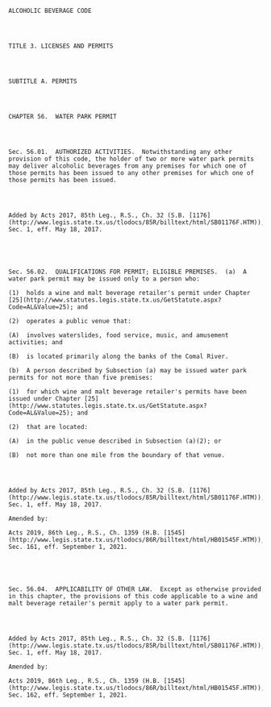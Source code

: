 ﻿
    
    
    	
    					
    
    
    ALCOHOLIC BEVERAGE CODE
    
      
    
    
    TITLE 3. LICENSES AND PERMITS
    
      
    
    
    SUBTITLE A. PERMITS
    
      
    
    
    CHAPTER 56.  WATER PARK PERMIT
    
      
    
    
    Sec. 56.01.  AUTHORIZED ACTIVITIES.  Notwithstanding any other provision of this code, the holder of two or more water park permits may deliver alcoholic beverages from any premises for which one of those permits has been issued to any other premises for which one of those permits has been issued.
    
    
    
    
    Added by Acts 2017, 85th Leg., R.S., Ch. 32 (S.B. [1176](http://www.legis.state.tx.us/tlodocs/85R/billtext/html/SB01176F.HTM)), Sec. 1, eff. May 18, 2017.
    
    
    
    
    
    Sec. 56.02.  QUALIFICATIONS FOR PERMIT; ELIGIBLE PREMISES.  (a)  A water park permit may be issued only to a person who:
    
    (1)  holds a wine and malt beverage retailer's permit under Chapter [25](http://www.statutes.legis.state.tx.us/GetStatute.aspx?Code=AL&Value=25); and
    
    (2)  operates a public venue that:
    
    (A)  involves waterslides, food service, music, and amusement activities; and
    
    (B)  is located primarily along the banks of the Comal River.
    
    (b)  A person described by Subsection (a) may be issued water park permits for not more than five premises:
    
    (1)  for which wine and malt beverage retailer's permits have been issued under Chapter [25](http://www.statutes.legis.state.tx.us/GetStatute.aspx?Code=AL&Value=25); and
    
    (2)  that are located:
    
    (A)  in the public venue described in Subsection (a)(2); or
    
    (B)  not more than one mile from the boundary of that venue.
    
    
    
    
    Added by Acts 2017, 85th Leg., R.S., Ch. 32 (S.B. [1176](http://www.legis.state.tx.us/tlodocs/85R/billtext/html/SB01176F.HTM)), Sec. 1, eff. May 18, 2017.
    
    Amended by: 
    
    Acts 2019, 86th Leg., R.S., Ch. 1359 (H.B. [1545](http://www.legis.state.tx.us/tlodocs/86R/billtext/html/HB01545F.HTM)), Sec. 161, eff. September 1, 2021.
    
    
    
    
    
    Sec. 56.04.  APPLICABILITY OF OTHER LAW.  Except as otherwise provided in this chapter, the provisions of this code applicable to a wine and malt beverage retailer's permit apply to a water park permit.
    
    
    
    
    Added by Acts 2017, 85th Leg., R.S., Ch. 32 (S.B. [1176](http://www.legis.state.tx.us/tlodocs/85R/billtext/html/SB01176F.HTM)), Sec. 1, eff. May 18, 2017.
    
    Amended by: 
    
    Acts 2019, 86th Leg., R.S., Ch. 1359 (H.B. [1545](http://www.legis.state.tx.us/tlodocs/86R/billtext/html/HB01545F.HTM)), Sec. 162, eff. September 1, 2021.
    
    
    
    
    				
